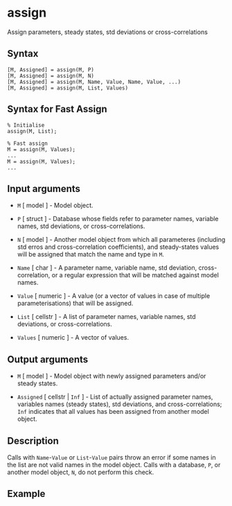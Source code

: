 # assign #
Assign parameters, steady states, std deviations or cross-correlations
 
## Syntax ##
 
    [M, Assigned] = assign(M, P)
    [M, Assigned] = assign(M, N)
    [M, Assigned] = assign(M, Name, Value, Name, Value, ...)
    [M, Assigned] = assign(M, List, Values)
 
 
## Syntax for Fast Assign ##
 
    % Initialise
    assign(M, List);
 
    % Fast assign
    M = assign(M, Values);
    ...
    M = assign(M, Values);
    ...
 
 
## Input arguments ##
 
* `M` [ model ] - Model object.
 
* `P` [ struct ] - Database whose fields refer to parameter
names, variable names, std deviations, or cross-correlations.
 
* `N` [ model ] - Another model object from which all parameteres
(including std erros and cross-correlation coefficients), and
steady-states values will be assigned that match the name and type in
`M`.
 
* `Name` [ char ] - A parameter name, variable name, std
deviation, cross-correlation, or a regular expression that will be
matched against model names.
 
* `Value` [ numeric ] - A value (or a vector of values in case of
multiple parameterisations) that will be assigned.
 
* `List` [ cellstr ] - A list of parameter names, variable names, std
deviations, or cross-correlations.
 
* `Values` [ numeric ] - A vector of values.
 
 
## Output arguments ##
 
* `M` [ model ] - Model object with newly assigned parameters and/or
steady states.
 
* `Assigned` [ cellstr | `Inf` ] - List of actually assigned parameter
names, variables names (steady states), std deviations, and
cross-correlations; `Inf` indicates that all values has been assigned
from another model object.
 
 
## Description ##
 
Calls with `Name`-`Value` or `List`-`Value` pairs throw an error if some
names in the list are not valid names in the model object. Calls with a
database, `P`, or another model object, `N`, do not perform this check.
 
 
## Example ##

